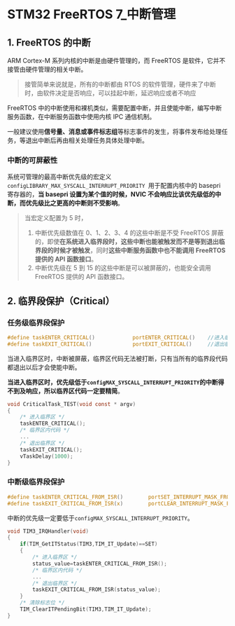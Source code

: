 # STM32 FreeRTOS 7_中断管理

## 1. FreeRTOS 的中断

ARM Cortex-M 系列内核的中断是由硬件管理的，而 FreeRTOS 是软件，它并不接管由硬件管理的相关中断。

> 接管简单来说就是，所有的中断都由 RTOS 的软件管理，硬件来了中断时，由软件决定是否响应，可以挂起中断，延迟响应或者不响应

FreeRTOS 中的中断使用和裸机类似，需要配置中断，并且使能中断，编写中断服务函数，在中断服务函数中使用内核 IPC 通信机制。

一般建议使用**信号量、消息或事件标志组**等标志事件的发生，将事件发布给处理任务，等退出中断后再由相关处理任务具体处理中断。

### 中断的可屏蔽性

系统可管理的最高中断优先级的宏定义`configLIBRARY_MAX_SYSCALL_INTERRUPT_PRIORITY `用于配置内核中的 basepri 寄存器的，**当 basepri 设置为某个值的时候，NVIC 不会响应比该优先级低的中断，而优先级比之更高的中断则不受影响**。

> 当宏定义配置为 5 时，
>
> 1. 中断优先级数值在 0、1、2、3、4 的这些中断是不受 FreeRTOS 屏蔽的，即使**在系统进入临界段时，这些中断也能被触发而不是等到退出临界段的时候才被触发**，同时**这些中断服务函数中也不能调用 FreeRTOS 提供的 API 函数接口**。
> 2. 中断优先级在 5 到 15 的这些中断是可以被屏蔽的，也能安全调用 FreeRTOS 提供的 API 函数接口。

## 2. 临界段保护（Critical）

### 任务级临界段保护

```c
#define taskENTER_CRITICAL()            portENTER_CRITICAL() 	//进入临界区
#define taskEXIT_CRITICAL()             portEXIT_CRITICAL()		//退出临界区
```

当进入临界区时，中断被屏蔽，临界区代码无法被打断，只有当所有的临界段代码都退出以后才会使能中断。

**当进入临界区时，优先级低于`configMAX_SYSCALL_INTERRUPT_PRIORITY`的中断得不到及响应，所以临界区代码一定要精简**。

```c
void CriticalTask_TEST(void const * argv)
{
    /* 进入临界区 */
	taskENTER_CRITICAL();                                                 
	/* 临界区内代码 */
    ...
    /* 退出临界区 */
	taskEXIT_CRITICAL();                                                
	vTaskDelay(1000);
}
```

### 中断级临界段保护

```c
#define taskENTER_CRITICAL_FROM_ISR()        portSET_INTERRUPT_MASK_FROM_ISR()		//进入临界区
#define taskEXIT_CRITICAL_FROM_ISR(x)        portCLEAR_INTERRUPT_MASK_FROM_ISR(x)	//退出临界区
```

中断的优先级一定要低于`configMAX_SYSCALL_INTERRUPT_PRIORITY`。

```c
void TIM3_IRQHandler(void) 
{
	if(TIM_GetITStatus(TIM3,TIM_IT_Update)==SET) 
	{
        /* 进入临界区 */
		status_value=taskENTER_CRITICAL_FROM_ISR();            
		/* 临界区内代码 */
    	...
        /* 退出临界区 */
		taskEXIT_CRITICAL_FROM_ISR(status_value);              
	}
    /* 清除标志位 */
	TIM_ClearITPendingBit(TIM3,TIM_IT_Update);  
}
```

